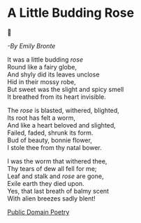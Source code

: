 
# A Little Budding Rose

:rose:

 _-By Emily Bronte_
 
 It was a little budding *rose* <br>
 Round like a fairy globe,<br>
 And shyly did its leaves unclose<br>
 Hid in their mossy robe,<br>
 But sweet was the slight and spicy smell<br>
 It breathed from its heart invisible.<br>
    
 The *rose* is blasted, withered, blighted,<br>
 Its root has felt a worm,<br>
 And like a heart beloved and slighted,<br>
 Failed, faded, shrunk its form.<br>
 Bud of beauty, bonnie flower,<br>
 I stole thee from thy natal bower.<br>

 I was the worm that withered thee,<br>
 Thy tears of dew all fell for me;<br>
 Leaf and stalk and *rose* are gone,<br>
 Exile earth they died upon.<br>
 Yes, that last breath of balmy scent<br>
 With alien breezes sadly blent!<br>

 [Public Domain Poetry](http://www.public-domain-poetry.com/emily-bronte/little-budding-rose-9594)
